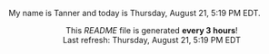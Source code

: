 My name is Tanner and today is Thursday, August 21, 5:19 PM EDT.

<p align="center">This <i>README</i> file is generated <b>every 3 hours</b>!</br>Last refresh: Thursday, August 21, 5:19 PM EDT<br /></p>
